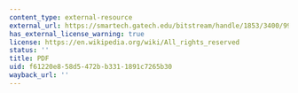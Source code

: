 ```yaml
---
content_type: external-resource
external_url: https://smartech.gatech.edu/bitstream/handle/1853/3400/99-33.pdf;jsessionid=86D397BF1A392E288161D6173999F427.smart2?sequence=1
has_external_license_warning: true
license: https://en.wikipedia.org/wiki/All_rights_reserved
status: ''
title: PDF
uid: f61220e8-58d5-472b-b331-1891c7265b30
wayback_url: ''
---
```

